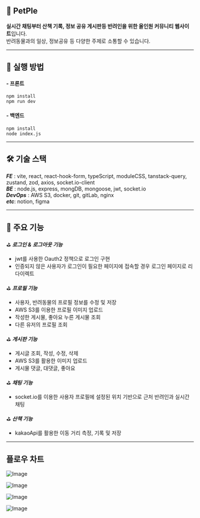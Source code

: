 ## 🐾 PetPle
**실시간 채팅부터 산책 기록, 정보 공유 게시판등 반려인을 위한 올인원 커뮤니티 웹사이트**입니다. <br />
반려동물과의 일상, 정보공유 등 다양한 주제로 소통할 수 있습니다.

---

## 📌 실행 방법 
####  - 프론트

    npm install
    npm run dev

#### - 백엔드
    npm install
    node index.js

---

##  🛠️ 기술 스택

___FE___ : vite, react, react-hook-form, typeScript, moduleCSS, tanstack-query, zustand, zod, axios, socket.io-client<br />
___BE___ : node.js, express, mongDB, mongoose, jwt, socket.io<br />
___DevOps___ : AWS S3, docker, git, gitLab, nginx<br />
___etc___: notion, figma

---

## 📄 주요 기능 

⛳️ ___로그인 & 로그아웃 기능___

 - jwt를 사용한 Oauth2 정책으로 로그인 구현 
 - 인증되지 않은 사용자가 로그인이 필요한 페이지에 접속할 경우 로그인 페이지로 리다이렉트

⛳️ ___프로필 기능___

  - 사용자, 반려동물의 프로필 정보를 수정 및 저장
  - AWS S3를 이용한 프로필 이미지 업로드
  - 작성한 게시물, 좋아요 누른 게시물 조회
  - 다른 유저의 프로필 조회

⛳️ ___게시판 기능___

  - 게시글 조회, 작성, 수정, 삭제
  - AWS S3를 활용한 이미지 업로드
  - 게시물 댓글, 대댓글, 좋아요

⛳️ ___채팅 기능___

  - socket.io를 이용한 사용자 프로필에 설정된 위치 기반으로 근처 반려인과 실시간 채팅

⛳️ ___산책 기능___

- kakaoApi를 활용한 이동 거리 측정, 기록 및 저장

___

## 플로우 차트

![Image](https://github.com/user-attachments/assets/0ccac217-67f5-4c7c-b948-efa8666c6e1f)

![Image](https://github.com/user-attachments/assets/0be13e7c-e529-423a-8f1b-c10a763fc335)

![Image](https://github.com/user-attachments/assets/1ed6d6bc-d7c2-48b7-96ee-92a3475b1521)

![Image](https://github.com/user-attachments/assets/61750fe8-8e79-42b5-b7ae-28c3b43f2d00)
